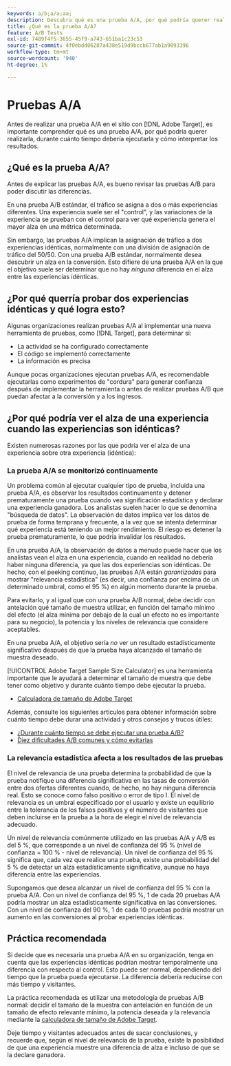 ```yaml
---
keywords: a/b;a/a;aa;
description: Descubra qué es una prueba A/A, por qué podría querer realizarla, durante cuánto tiempo debe ejecutarla y cómo interpretar los resultados.
title: ¿Qué es la prueba A/A?
feature: A/B Tests
exl-id: 7489f4f5-3655-45f9-a743-651ba1c23c53
source-git-commit: 4f0ebdd06287a438e519d9bccb677ab1a9093396
workflow-type: tm+mt
source-wordcount: '940'
ht-degree: 1%

---
```


# Pruebas A/A

Antes de realizar una prueba A/A en el sitio con [!DNL Adobe Target], es importante comprender qué es una prueba A/A, por qué podría querer realizarla, durante cuánto tiempo debería ejecutarla y cómo interpretar los resultados.

## ¿Qué es la prueba A/A?

Antes de explicar las pruebas A/A, es bueno revisar las pruebas A/B para poder discutir las diferencias.

En una prueba A/B estándar, el tráfico se asigna a dos o más experiencias diferentes. Una experiencia suele ser el &quot;control&quot;, y las variaciones de la experiencia se prueban con el control para ver qué experiencia genera el mayor alza en una métrica determinada.

Sin embargo, las pruebas A/A implican la asignación de tráfico a dos experiencias idénticas, normalmente con una división de asignación de tráfico del 50/50. Con una prueba A/B estándar, normalmente desea descubrir un alza en la conversión. Esto difiere de una prueba A/A en la que el objetivo suele ser determinar que no hay *ninguna* diferencia en el alza entre las experiencias idénticas.

## ¿Por qué querría probar dos experiencias idénticas y qué logra esto?

Algunas organizaciones realizan pruebas A/A al implementar una nueva herramienta de pruebas, como [!DNL Target], para determinar si:

* La actividad se ha configurado correctamente
* El código se implementó correctamente
* La información es precisa

Aunque pocas organizaciones ejecutan pruebas A/A, es recomendable ejecutarlas como experimentos de &quot;cordura&quot; para generar confianza después de implementar la herramienta o antes de realizar pruebas A/B que puedan afectar a la conversión y a los ingresos.

## ¿Por qué podría ver el alza de una experiencia cuando las experiencias son idénticas?

Existen numerosas razones por las que podría ver el alza de una experiencia sobre otra experiencia (idéntica):

### La prueba A/A se monitorizó continuamente

Un problema común al ejecutar cualquier tipo de prueba, incluida una prueba A/A, es observar los resultados continuamente y detener prematuramente una prueba cuando vea significación estadística y declarar una experiencia ganadora. Los analistas suelen hacer lo que se denomina &quot;búsqueda de datos&quot;. La observación de datos implica ver los datos de prueba de forma temprana y frecuente, a la vez que se intenta determinar qué experiencia está teniendo un mejor rendimiento. El riesgo es detener la prueba prematuramente, lo que podría invalidar los resultados.

En una prueba A/A, la observación de datos a menudo puede hacer que los analistas vean el alza en una experiencia, cuando en realidad no debería haber ninguna diferencia, ya que las dos experiencias son idénticas. De hecho, con el peeking continuo, las pruebas A/A están *garantizadas* para mostrar &quot;relevancia estadística&quot; (es decir, una confianza por encima de un determinado umbral, como el 95 %) en algún momento durante la prueba.

Para evitarlo, y al igual que con una prueba A/B normal, debe decidir con antelación qué tamaño de muestra utilizar, en función del tamaño mínimo del efecto (el alza mínima por debajo de la cual un efecto no es importante para su negocio), la potencia y los niveles de relevancia que considere aceptables.

En una prueba A/A, el objetivo sería *no* ver un resultado estadísticamente significativo después de que la prueba haya alcanzado el tamaño de muestra deseado.

[!UICONTROL Adobe Target Sample Size Calculator] es una herramienta importante que le ayudará a determinar el tamaño de muestra que debe tener como objetivo y durante cuánto tiempo debe ejecutar la prueba.

* [Calculadora de tamaño de Adobe Target](/help/main/c-activities/t-test-ab/sample-size-determination.md#section_6B8725BD704C4AFE939EF2A6B6E834E6)

Además, consulte los siguientes artículos para obtener información sobre cuánto tiempo debe durar una actividad y otros consejos y trucos útiles:

* [¿Durante cuánto tiempo se debe ejecutar una prueba A/B?](/help/main/c-activities/t-test-ab/sample-size-determination.md)
* [Diez dificultades A/B comunes y cómo evitarlas](/help/main/c-activities/t-test-ab/common-ab-testing-pitfalls.md)

### La relevancia estadística afecta a los resultados de las pruebas

El nivel de relevancia de una prueba determina la probabilidad de que la prueba notifique una diferencia significativa en las tasas de conversión entre dos ofertas diferentes cuando, de hecho, no hay ninguna diferencia real. Esto se conoce como falso positivo o error de tipo I. El nivel de relevancia es un umbral especificado por el usuario y existe un equilibrio entre la tolerancia de los falsos positivos y el número de visitantes que deben incluirse en la prueba a la hora de elegir el nivel de relevancia adecuado.

Un nivel de relevancia comúnmente utilizado en las pruebas A/A y A/B es del 5 %, que corresponde a un nivel de confianza del 95 % (nivel de confianza = 100 % - nivel de relevancia). Un nivel de confianza del 95 % significa que, cada vez que realice una prueba, existe una probabilidad del 5 % de detectar un alza estadísticamente significativa, aunque no haya diferencia entre las experiencias.

Supongamos que desea alcanzar un nivel de confianza del 95 % con la prueba A/A. Con un nivel de confianza del 95 %, 1 de cada 20 pruebas A/A podría mostrar un alza estadísticamente significativa en las conversiones. Con un nivel de confianza del 90 %, 1 de cada 10 pruebas podría mostrar un aumento en las conversiones al probar experiencias idénticas.

## Práctica recomendada

Si decide que es necesaria una prueba A/A en su organización, tenga en cuenta que las experiencias idénticas podrían mostrar temporalmente una diferencia con respecto al control. Esto puede ser normal, dependiendo del tiempo que la prueba pueda ejecutarse. La diferencia debería reducirse con más tiempo y visitantes.

La práctica recomendada es utilizar una metodología de pruebas A/B normal: decidir el tamaño de la muestra con antelación en función de un tamaño de efecto relevante mínimo, la potencia deseada y la relevancia mediante la [calculadora de tamaño de Adobe Target](/help/main/c-activities/t-test-ab/sample-size-determination.md#section_6B8725BD704C4AFE939EF2A6B6E834E6).

Deje tiempo y visitantes adecuados antes de sacar conclusiones, y recuerde que, según el nivel de relevancia de la prueba, existe la posibilidad de que una experiencia muestre una diferencia de alza e incluso de que se la declare ganadora.
